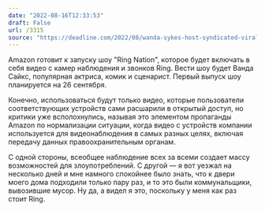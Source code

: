 ```yaml
---
date: "2022-08-16T12:33:53"
draft: False
url: /3315
source: "https://deadline.com/2022/08/wanda-sykes-host-syndicated-viral-video-show-ring-doorbell-technology-1235089510/"
---
```


Amazon готовит к запуску шоу "Ring Nation", которое будет включать в себя видео с камер наблюдения и звонков Ring. Вести шоу будет Ванда Сайкс, популярная актриса, комик и сценарист. Первый выпуск шоу планируется на 26 сентября.

Конечно, использоваться будут только видео, которые пользователи соответствующих устройств сами расшарили в открытый доступ, но критики уже всполохнулись, называя это элементом пропаганды Amazon по нормализации ситуации, когда видео с устройств компании используется для видеонаблюдения в самых разных целях, включая передачу данных правоохранительным органам. 

С одной стороны, всеобщее наблюдение всех за всеми создает массу возможностей для злоупотреблений. С другой — я вот уезжал на несколько дней и мне намного спокойнее было знать, что к двери моего дома подходили только пару раз, и то это были коммунальщики, вывозившие мусор. Ну да, а видел я это, поскольку у меня как раз стоит Ring.
